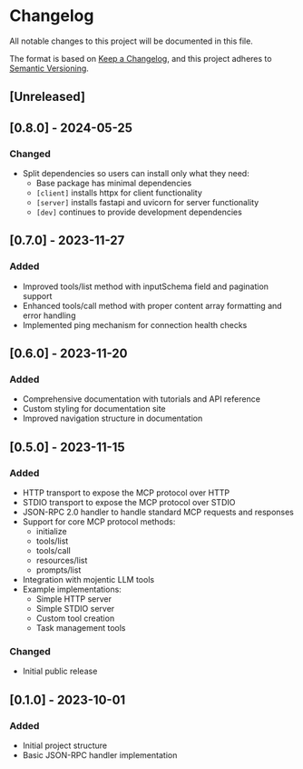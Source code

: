 # Changelog

All notable changes to this project will be documented in this file.

The format is based on [Keep a Changelog](https://keepachangelog.com/en/1.0.0/),
and this project adheres to [Semantic Versioning](https://semver.org/spec/v2.0.0.html).

## [Unreleased]

## [0.8.0] - 2024-05-25

### Changed
- Split dependencies so users can install only what they need:
  - Base package has minimal dependencies
  - `[client]` installs httpx for client functionality
  - `[server]` installs fastapi and uvicorn for server functionality
  - `[dev]` continues to provide development dependencies

## [0.7.0] - 2023-11-27

### Added
- Improved tools/list method with inputSchema field and pagination support
- Enhanced tools/call method with proper content array formatting and error handling
- Implemented ping mechanism for connection health checks

## [0.6.0] - 2023-11-20

### Added
- Comprehensive documentation with tutorials and API reference
- Custom styling for documentation site
- Improved navigation structure in documentation

## [0.5.0] - 2023-11-15

### Added
- HTTP transport to expose the MCP protocol over HTTP
- STDIO transport to expose the MCP protocol over STDIO
- JSON-RPC 2.0 handler to handle standard MCP requests and responses
- Support for core MCP protocol methods:
  - initialize
  - tools/list
  - tools/call
  - resources/list
  - prompts/list
- Integration with mojentic LLM tools
- Example implementations:
  - Simple HTTP server
  - Simple STDIO server
  - Custom tool creation
  - Task management tools

### Changed
- Initial public release

## [0.1.0] - 2023-10-01

### Added
- Initial project structure
- Basic JSON-RPC handler implementation
